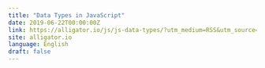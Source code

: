 ```yaml
---
title: "Data Types in JavaScript"
date: 2019-06-22T00:00:00Z
link: https://alligator.io/js/js-data-types/?utm_medium=RSS&utm_source=news.12bit.vn
site: alligator.io
language: English
draft: false
---
```

